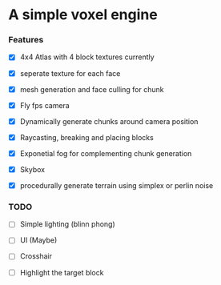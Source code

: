# A simple voxel engine

### Features

- [x] 4x4 Atlas with 4 block textures currently  

- [x] seperate texture for each face  

- [x] mesh generation and face culling for chunk

- [x] Fly fps camera

- [x] Dynamically generate chunks around camera position

- [x] Raycasting, breaking and placing blocks

- [x] Exponetial fog for complementing chunk generation

- [x] Skybox

- [x] procedurally generate terrain using simplex or perlin noise

### TODO

- [ ] Simple lighting (blinn phong)

- [ ] UI (Maybe)

- [ ] Crosshair

- [ ] Highlight the target block
